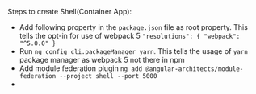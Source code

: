Steps to create Shell(Container App):
- Add following property in the `package.json` file as root property. This tells the opt-in for use of webpack 5
    `"resolutions": {
        "webpack": "^5.0.0"
    }`
- Run `ng config cli.packageManager yarn`. This tells the usage of `yarn` package manager as webpack 5 not there in npm
- Add module federation plugin
  `ng add @angular-architects/module-federation --project shell --port 5000`
- 